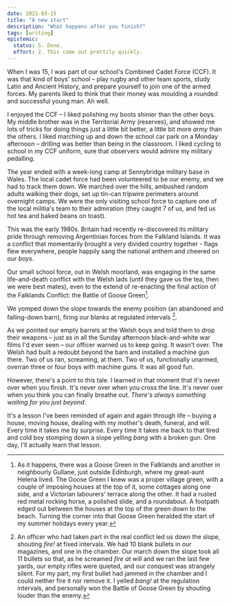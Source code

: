 ```yaml
---
date: 2021-03-15
title: "A new start"
description: "What happens after you finish?"
tags: [writing]
epistemic:
  status: 5. Done.
  effort: 2. This came out prettily quickly.
---
```




When I was 15, I was part of our school's Combined Cadet Force (CCF). It was that kind of boys' school – play rugby and other team sports, study Latin and Ancient History, and prepare yourself to join one of the armed forces. My parents liked to think that their money was moulding a rounded and successful young man. Ah well.

I enjoyed the CCF – I liked polishing my boots shinier than the other boys. My middle brother was in the Territorial Army (reserves), and showed me lots of tricks for doing things just a little bit better, a little bit more _army_ than the others. I liked marching up and down the school car park on a Monday afternoon – drilling was better than being in the classroom. I liked cycling to school in my CCF uniform, sure that observers would admire my military pedalling.

The year ended with a week-long camp at Sennybridge military base in Wales. The local cadet force had been volunteered to be our enemy, and we had to track them down. We marched over the hills, ambushed random adults walking their dogs, set up tin-can tripwire perimeters around overnight camps. We were the only visiting school force to capture one of the local militia's team to their admiration (they caught 7 of us, and fed us hot tea and baked beans on toast).

This was the early 1980s. Britain had recently re-discovered its military pride through removing Argentinian forces from the Falkland Islands. It was a conflict that momentarily brought a very divided country together - flags flew everywhere, people happily sang the national anthem and cheered on _our boys_.

Our small school force, out in Welsh moorland, was engaging in the same life-and-death conflict with the Welsh lads (until they gave us the tea, then we were best mates), even to the extend of re-enacting the final action of the Falklands Conflict: the Battle of Goose Green[^fn-goosegreen].



[^fn-goosegreen]: As it happens, there was a Goose Green in the Falklands and another in neighbourly Gullane, just outside Edinburgh, where my great-aunt Helena lived. The Goose Green I knew was a proper village green, with a couple of imposing houses at the top of it, some cottages along one side, and a Victorian labourers' terrace along the other. It had a rusted red metal rocking horse, a polished slide, and a roundabout. A footpath edged out between the houses at the top of the green down to the beach. Turning the corner into that Goose Green heralded the start of my summer holidays every year.



We yomped down the slope towards the enemy position (an abandoned and falling-down barn), firing our blanks at regulated intervals [^fn-blanks].

[^fn-blanks]: An officer who had taken part in the real conflict led us down the slope, shouting _fire!_ at fixed intervals. We had 10 blank bullets in our magazines, and one in the chamber. Our march down the slope took all 11 bullets so that, as he screamed _fire at will_ and we ran the last few yards, our empty rifles were quieted, and our conquest was strangely silent. For my part, my first bullet had jammed in the chamber and I could neither fire it nor remove it. I yelled _bang!_ at the regulation intervals, and personally won the Battle of Goose Green by shouting louder than the enemy.

As we pointed our empty barrels at the Welsh boys and told them to drop their weapons – just as in all the Sunday afternoon black-and-white war films I'd ever seen – our officer warned us to keep going. It wasn't over. The Welsh had built a redoubt beyond the barn and installed a machine gun there. Two of us ran, screaming, at them. Two of us, functionally unarmed, overran three or four boys with machine guns. It was all good fun.

However, there's a point to this tale. I learned in that moment that it's never over when you finish. It's never over when you cross the line. It's never over when you think you can finally breathe out. _There's always something waiting for you just beyond_.

It's a lesson I've been reminded of again and again through life – buying a house, moving house, dealing with my mother's death, funeral, and will. Every time it takes me by surprise. Every time it takes me back to that tired and cold boy stomping down a slope yelling _bang_ with a broken gun. One day, I'll actually learn that lesson.

